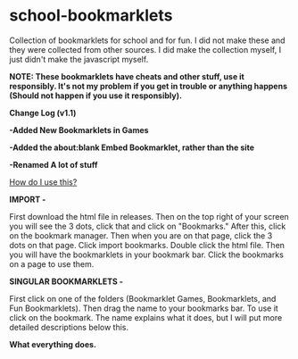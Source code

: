 # school-bookmarklets
Collection of bookmarklets for school and for fun. I did not make these and they were collected from other sources.
I did make the collection myself, I just didn't make the javascript myself. 

<b>NOTE: These bookmarklets have cheats and other stuff, use it responsibly. It's not my problem if you get in trouble or anything happens (Should not happen if you use it responsibly).</b>

<b>Change Log (v1.1)
  
  -Added New Bookmarklets in Games
 
  -Added the about:blank Embed Bookmarklet, rather than the site
  
  -Renamed A lot of stuff</b>
 
<u>How do I use this?</u>

<b>IMPORT - </b>

First download the html file in releases. Then on the top right of your screen you will see the 3 dots, click that and click on "Bookmarks." After this, click on the bookmark manager. Then when you are on that page, click the 3 dots on that page. Click import bookmarks. Double click the html file. Then you will have the bookmarklets in your bookmark bar. Click the bookmarks on a page to use them. 

<b>SINGULAR BOOKMARKLETS - </b>

First click on one of the folders (Bookmarklet Games, Bookmarklets, and Fun Bookmarklets). Then drag the name to your bookmarks bar. To use it click on the bookmark. The name explains what it does, but I will put more detailed descriptions below this.

<b>What everything does.</b>
